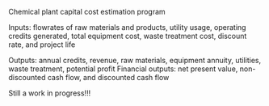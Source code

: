 Chemical plant capital cost estimation program

Inputs: flowrates of raw materials and products, utility usage, operating credits generated, total equipment cost, waste        treatment cost, discount rate, and project life

Outputs: annual credits, revenue, raw materials, equipment annuity, utilities, waste treatment, potential profit
Financial outputs: net present value, non-discounted cash flow, and discounted cash flow

Still a work in progress!!!
